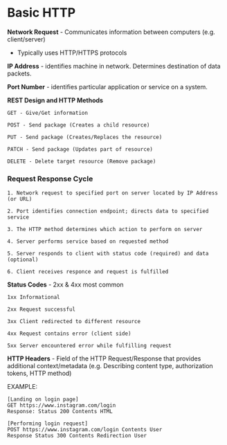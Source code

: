 # Basic HTTP

**Network Request** - Communicates information between computers (e.g. client/server)
- Typically uses HTTP/HTTPS protocols

**IP Address** - identifies machine in network. Determines destination of data packets.

**Port Number** - identifies particular application or service on a system.

**REST Design and HTTP Methods**

    GET - Give/Get information

    POST - Send package (Creates a child resource)

    PUT - Send package (Creates/Replaces the resource)

    PATCH - Send package (Updates part of resource)

    DELETE - Delete target resource (Remove package)


### Request Response Cycle
    1. Network request to specified port on server located by IP Address (or URL)

    2. Port identifies connection endpoint; directs data to specified service

    3. The HTTP method determines which action to perform on server

    4. Server performs service based on requested method

    5. Server responds to client with status code (required) and data (optional)

    6. Client receives responce and request is fulfilled

**Status Codes** - 2xx & 4xx most common

    1xx Informational

    2xx Request successful

    3xx Client redirected to different resource

    4xx Request contains error (client side)

    5xx Server encountered error while fulfilling request

**HTTP Headers** - Field of the HTTP Request/Response that provides additional context/metadata
                (e.g. Describing content type, authorization tokens, HTTP method)

EXAMPLE: 

    [Landing on login page]
    GET https://www.instagram.com/login
    Response: Status 200 Contents HTML

    [Performing login request]
    POST https://www.instagram.com/login Contents User
    Response Status 300 Contents Redirection User

    
